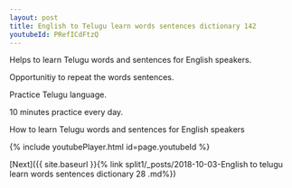 ```yaml
---
layout: post
title: English to Telugu learn words sentences dictionary 142 
youtubeId: PRefICdFtzQ
---
```

 
 
Helps to learn Telugu words and sentences for English speakers.

Opportunitiy to repeat the words sentences. 

Practice Telugu language. 
 
10 minutes practice every day. 
 
How to learn Telugu words and sentences for English speakers 
 
{% include youtubePlayer.html id=page.youtubeId %}
 
 
[Next]({{ site.baseurl }}{% link  split1/_posts/2018-10-03-English to telugu learn words sentences dictionary 28 .md%})
 

